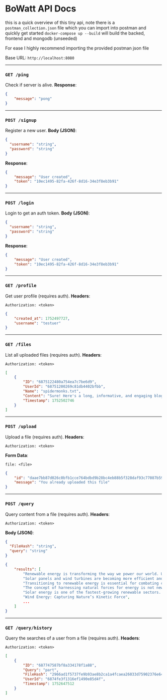 
# BoWatt API Docs
this is a quick overview of this tiny api, note there is a `postman_collection.json` file which you can import into postman and quickly get started `docker-compose up --build` will build the backed, frontend and mongodb (unseeded)

For ease I highly recommend importing the provided postman json file

Base URL: `http://localhost:8080`

---

### `GET /ping`

Check if server is alive.
**Response**: 
```json
{
    "message": "pong"
}
```

---

### `POST /signup`

Register a new user.
**Body (JSON)**:

```json
{
  "username": "string",
  "password": "string"
}
```

**Response**: 
```json
{
    "message": "User created",
    "token": "10ec1495-82fa-426f-8d16-34e3f8eb3b91"
}
```

---

### `POST /login`

Login to get an auth token.
**Body (JSON)**:

```json
{
  "username": "string",
  "password": "string"
}
```


**Response**: 
```json
{
    "message": "User created",
    "token": "10ec1495-82fa-426f-8d16-34e3f8eb3b91"
}
```

---

### `GET /profile`

Get user profile (requires auth).
**Headers**:

```
Authorization: <token>
```

```json
{
    "created_at": 1752497727,
    "username": "testuer"
}
```

---

### `GET /files`

List all uploaded files (requires auth).
**Headers**:

```
Authorization: <token>
```

```json
[
    {
        "ID": "6875122480a754ea7c7be6d9",
        "UserId": "68751200269c81db4402bfbb",
        "Name": "spidermonks.txt",
        "Content": "Sure! Here's a long, informative, and engaging blog post about **spider monkey...",
        "Timestamp": 1752502746
    }
]
```

---

### `POST /upload`

Upload a file (requires auth).
**Headers**:

```
Authorization: <token>
```

**Form Data**:

```
file: <file>
```

```json
{
    "id": "daae7bb87d026c0bfb1cce764bdbd9b28bc4eb88b5f328daf93c77087b5922cc",
    "message": "You already uploaded this file"
}
```

---

### `POST /query`

Query content from a file (requires auth).
**Headers**:

```
Authorization: <token>
```

**Body (JSON)**:

```json
{
  "FileHash": "string",
  "query": "string"
}
```

```json
{
    "results": [
        "Renewable energy is transforming the way we power our world. Unlike fossil fuels, renewable sources such as solar, wind, hydro, and geothermal are naturally replenished and have a much lower environmental impact. By harnessing these resources, we can reduce greenhouse gas emissions, improve air quality, and create new jobs in the green economy.",
        "Solar panels and wind turbines are becoming more efficient and affordable, making clean energy accessible to more people than ever before. Governments and businesses are investing in renewable infrastructure, recognizing its potential to drive economic growth while protecting the planet.",
        "Transitioning to renewable energy is essential for combating climate change and ensuring a sustainable future for generations to come. By supporting clean energy initiatives, we can all play a part in building a healthier, more resilient world.",
        "The concept of harnessing natural forces for energy is not new. For centuries, humans have used windmills to grind grain and waterwheels to power machinery. However, the industrial revolution shifted the world’s focus to coal, oil, and gas, which fueled unprecedented growth but also led to environmental degradation. In recent decades, the urgent need to address climate change has reignited interest in renewable energy sources.",
        "Solar energy is one of the fastest-growing renewable sectors. Photovoltaic (PV) panels convert sunlight directly into electricity, while solar thermal systems use the sun’s heat for water heating and industrial processes. Advances in solar technology have dramatically reduced costs, making solar power competitive with traditional energy sources in many regions. Large-scale solar farms and rooftop installations are now common sights in both urban and rural landscapes.",
        "Wind Energy: Capturing Nature’s Kinetic Force",
        ...
    ]
}
```

---

### `GET /query/history`

Query the searches of a user from a file (requires auth).
**Headers**:

```
Authorization: <token>
```

```json
[
    {
        "ID": "687747587bf8a334178f1a88",
        "Query": "part",
        "FileHash": "2966ad1f5737fe9b93ae8b2ca1a4fcaea26033d75902376e64c0e85eb9cf9a07",
        "UserId": "6874fe3f1316ef1490e85d4f",
        "Timestamp": 1752647512
    }
]
```

